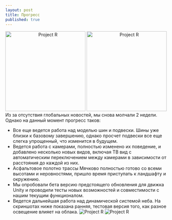 ```yaml
---
layout: post
title: Прогресс
published: true
---
```


<center><img src="{{site.baseurl}}/images/news/2014-11-07/Jb1ZnX4g-Gs.jpg" alt="Project R" style="width: 250px;"/> <img src="{{site.baseurl}}/images/news/2014-11-07/xTg08Ak9J4U.jpg" alt="Project R" style="width: 250px;"/></center>
Из за отсутствия глобальных новостей, мы снова молчали 2 недели.
Однако на данный момент прогресс таков:

 - Все еще ведется работа над моделью шин и подвески. Шины уже близки к базовому завершению, однако просчет подвески все еще слегка упрощенный, что изменится в будущем.
 - Ведется работа с камерами, полностью изменено их поведение, и добавлено несколько новых видов, включая ТВ вид с автоматическим переключением между камерами в зависимости от расстояния до каждой из них.
 - Асфальтовое полотно трассы Мячково полностью готово со всеми высотами и неровностями, пришло время приступать к ландшафту и окружению.
 - Мы опробовали бета версию предстоящего обновления для движка Unity и проводили тесты новых возможностей и совместимости с нашим текущим функционалом.
 - Ведется дальнейшая работа над динамической системой неба. На скриншотах ниже показана ранняя, тестовая версия того, как разное освещение влияет на облака.
![Project R]({{site.baseurl}}/images/news/2014-11-07/Jb1ZnX4g-Gs.jpg)
![Project R]({{site.baseurl}}/images/news/2014-11-07/xTg08Ak9J4U.jpg)